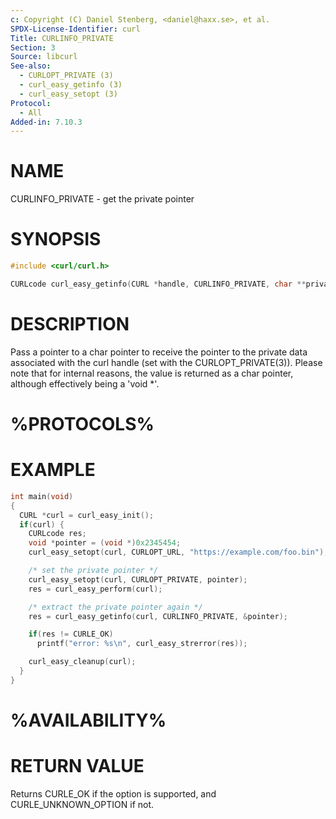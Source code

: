 ```yaml
---
c: Copyright (C) Daniel Stenberg, <daniel@haxx.se>, et al.
SPDX-License-Identifier: curl
Title: CURLINFO_PRIVATE
Section: 3
Source: libcurl
See-also:
  - CURLOPT_PRIVATE (3)
  - curl_easy_getinfo (3)
  - curl_easy_setopt (3)
Protocol:
  - All
Added-in: 7.10.3
---
```


# NAME

CURLINFO_PRIVATE - get the private pointer

# SYNOPSIS

~~~c
#include <curl/curl.h>

CURLcode curl_easy_getinfo(CURL *handle, CURLINFO_PRIVATE, char **private);
~~~

# DESCRIPTION

Pass a pointer to a char pointer to receive the pointer to the private data
associated with the curl handle (set with the CURLOPT_PRIVATE(3)).
Please note that for internal reasons, the value is returned as a char
pointer, although effectively being a 'void *'.

# %PROTOCOLS%

# EXAMPLE

~~~c
int main(void)
{
  CURL *curl = curl_easy_init();
  if(curl) {
    CURLcode res;
    void *pointer = (void *)0x2345454;
    curl_easy_setopt(curl, CURLOPT_URL, "https://example.com/foo.bin");

    /* set the private pointer */
    curl_easy_setopt(curl, CURLOPT_PRIVATE, pointer);
    res = curl_easy_perform(curl);

    /* extract the private pointer again */
    res = curl_easy_getinfo(curl, CURLINFO_PRIVATE, &pointer);

    if(res != CURLE_OK)
      printf("error: %s\n", curl_easy_strerror(res));

    curl_easy_cleanup(curl);
  }
}
~~~

# %AVAILABILITY%

# RETURN VALUE

Returns CURLE_OK if the option is supported, and CURLE_UNKNOWN_OPTION if not.
